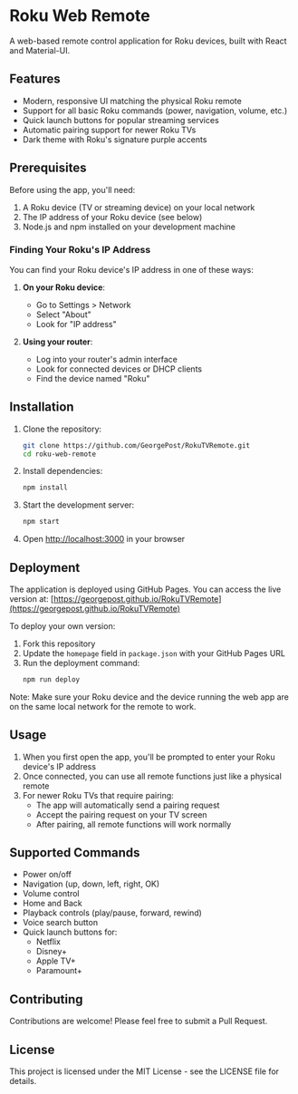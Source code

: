 # Roku Web Remote

A web-based remote control application for Roku devices, built with React and Material-UI.

## Features

- Modern, responsive UI matching the physical Roku remote
- Support for all basic Roku commands (power, navigation, volume, etc.)
- Quick launch buttons for popular streaming services
- Automatic pairing support for newer Roku TVs
- Dark theme with Roku's signature purple accents

## Prerequisites

Before using the app, you'll need:

1. A Roku device (TV or streaming device) on your local network
2. The IP address of your Roku device (see below)
3. Node.js and npm installed on your development machine

### Finding Your Roku's IP Address

You can find your Roku device's IP address in one of these ways:

1. **On your Roku device**:
   - Go to Settings > Network
   - Select "About"
   - Look for "IP address"

2. **Using your router**:
   - Log into your router's admin interface
   - Look for connected devices or DHCP clients
   - Find the device named "Roku"

## Installation

1. Clone the repository:
   ```bash
   git clone https://github.com/GeorgePost/RokuTVRemote.git
   cd roku-web-remote
   ```

2. Install dependencies:
   ```bash
   npm install
   ```

3. Start the development server:
   ```bash
   npm start
   ```

4. Open [http://localhost:3000](http://localhost:3000) in your browser

## Deployment

The application is deployed using GitHub Pages. You can access the live version at:
[https://georgepost.github.io/RokuTVRemote](https://georgepost.github.io/RokuTVRemote)

To deploy your own version:

1. Fork this repository
2. Update the `homepage` field in `package.json` with your GitHub Pages URL
3. Run the deployment command:
   ```bash
   npm run deploy
   ```

Note: Make sure your Roku device and the device running the web app are on the same local network for the remote to work.

## Usage

1. When you first open the app, you'll be prompted to enter your Roku device's IP address
2. Once connected, you can use all remote functions just like a physical remote
3. For newer Roku TVs that require pairing:
   - The app will automatically send a pairing request
   - Accept the pairing request on your TV screen
   - After pairing, all remote functions will work normally

## Supported Commands

- Power on/off
- Navigation (up, down, left, right, OK)
- Volume control
- Home and Back
- Playback controls (play/pause, forward, rewind)
- Voice search button
- Quick launch buttons for:
  - Netflix
  - Disney+
  - Apple TV+
  - Paramount+

## Contributing

Contributions are welcome! Please feel free to submit a Pull Request.

## License

This project is licensed under the MIT License - see the LICENSE file for details. 
